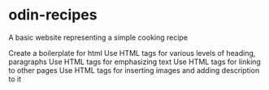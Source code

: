 # odin-recipes

A basic website representing a simple cooking recipe

Create a boilerplate for html
Use HTML tags for various levels of heading, paragraphs
Use HTML tags for emphasizing text
Use HTML tags for linking to other pages
Use HTML tags for inserting images and adding description to it